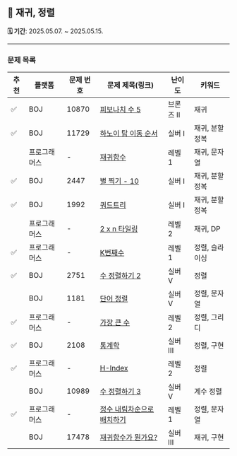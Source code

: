 ## 📘 재귀, 정렬

**🗓️ 기간**: 2025.05.07. ~ 2025.05.15.

---

### 문제 목록

| 추천 | 플랫폼    | 문제 번호 | 문제 제목(링크)                                                                         | 난이도    | 키워드      |
|----|--------|-------|-----------------------------------------------------------------------------------|--------|----------|
| ✅  | BOJ    | 10870 | [피보나치 수 5](https://www.acmicpc.net/problem/10870)                                 | 브론즈 II | 재귀       |
| ✅  | BOJ    | 11729 | [하노이 탑 이동 순서](https://www.acmicpc.net/problem/11729)                              | 실버 I   | 재귀, 분할정복 |
|    | 프로그래머스 | -     | [재귀함수](https://school.programmers.co.kr/learn/courses/30/lessons/120845)          | 레벨 1   | 재귀, 문자열  |
| ✅  | BOJ    | 2447  | [별 찍기 - 10](https://www.acmicpc.net/problem/2447)                                 | 실버 I   | 재귀, 분할정복 |
| ✅  | BOJ    | 1992  | [쿼드트리](https://www.acmicpc.net/problem/1992)                                      | 실버 I   | 재귀, 분할정복 |
|    | 프로그래머스 | -     | [2 x n 타일링](https://school.programmers.co.kr/learn/courses/30/lessons/12900)      | 레벨 2   | 재귀, DP   |
| ✅  | 프로그래머스 | -     | [K번째수](https://school.programmers.co.kr/learn/courses/30/lessons/42748)           | 레벨 1   | 정렬, 슬라이싱 |
| ✅  | BOJ    | 2751  | [수 정렬하기 2](https://www.acmicpc.net/problem/2751)                                  | 실버 V   | 정렬       |
|    | BOJ    | 1181  | [단어 정렬](https://www.acmicpc.net/problem/1181)                                     | 실버 V   | 정렬, 문자열  |
| ✅  | 프로그래머스 | -     | [가장 큰 수](https://school.programmers.co.kr/learn/courses/30/lessons/42746)         | 레벨 2   | 정렬, 그리디  |
| ✅  | BOJ    | 2108  | [통계학](https://www.acmicpc.net/problem/2108)                                       | 실버 III | 정렬, 구현   |
| ✅  | 프로그래머스 | -     | [H-Index](https://school.programmers.co.kr/learn/courses/30/lessons/42747)        | 레벨 2   | 정렬       |
|    | BOJ    | 10989 | [수 정렬하기 3](https://www.acmicpc.net/problem/10989)                                 | 실버 V   | 계수 정렬    |
| ✅  | 프로그래머스 | -     | [정수 내림차순으로 배치하기](https://school.programmers.co.kr/learn/courses/30/lessons/12933) | 레벨 1   | 정렬, 문자열  |
|    | BOJ    | 17478 | [재귀함수가 뭔가요?](https://www.acmicpc.net/problem/17478)                               | 실버 III | 재귀, 구현   |